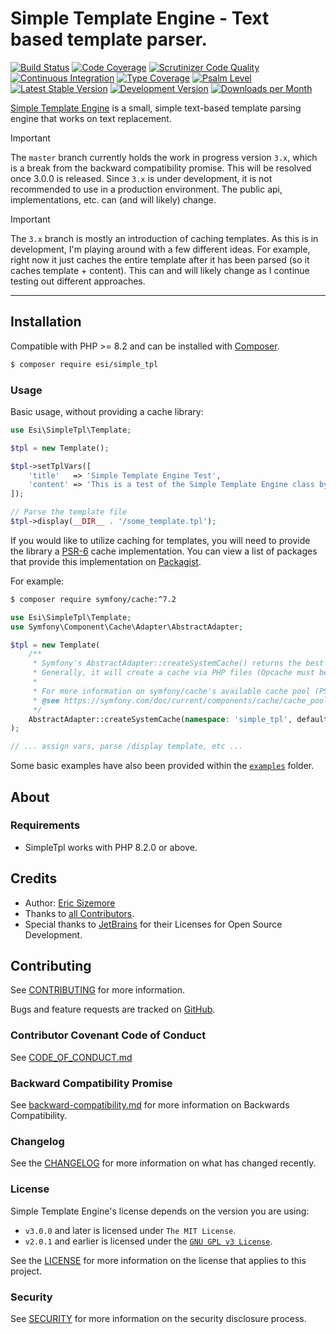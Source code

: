 # Simple Template Engine - Text based template parser.

[![Build Status](https://scrutinizer-ci.com/g/ericsizemore/simple_tpl/badges/build.png?b=master)](https://scrutinizer-ci.com/g/ericsizemore/simple_tpl/build-status/master)
[![Code Coverage](https://scrutinizer-ci.com/g/ericsizemore/simple_tpl/badges/coverage.png?b=master)](https://scrutinizer-ci.com/g/ericsizemore/simple_tpl/?branch=master)
[![Scrutinizer Code Quality](https://scrutinizer-ci.com/g/ericsizemore/simple_tpl/badges/quality-score.png?b=master)](https://scrutinizer-ci.com/g/ericsizemore/simple_tpl/?branch=master)
[![Continuous Integration](https://github.com/ericsizemore/mimey/actions/workflows/continuous-integration.yml/badge.svg)](https://github.com/ericsizemore/mimey/actions/workflows/continuous-integration.yml)
[![Type Coverage](https://shepherd.dev/github/ericsizemore/simple_tpl/coverage.svg)](https://shepherd.dev/github/ericsizemore/simple_tpl)
[![Psalm Level](https://shepherd.dev/github/ericsizemore/simple_tpl/level.svg)](https://shepherd.dev/github/ericsizemore/simple_tpl)
[![Latest Stable Version](https://img.shields.io/packagist/v/esi/simple_tpl.svg?label=stable)](https://packagist.org/packages/esi/simple_tpl)
[![Development Version](https://img.shields.io/badge/dynamic/yaml?url=https%3A%2F%2Fgithub.com%2Fericsizemore%2Fsimple_tpl%2Fraw%2Fmaster%2Fcomposer.json&query=%24%5B'extra'%5D%5B'branch-alias'%5D%5B'dev-master'%5D&label=unstable&color=%23ff4c00)](https://github.com/ericsizemore/simple_tpl/tree/master)
[![Downloads per Month](https://img.shields.io/packagist/dm/esi/simple_tpl.svg)](https://packagist.org/packages/esi/simple_tpl)
<!-- Remove until 3.x release
[![License](https://img.shields.io/packagist/l/esi/simple_tpl.svg)](https://packagist.org/packages/esi/simple_tpl)
-->
[Simple Template Engine](http://github.com/ericsizemore/simple_tpl/) is a small, simple text-based template parsing engine that works on text replacement.

> [!IMPORTANT]
> The `master` branch currently holds the work in progress version `3.x`, which is a break from the backward compatibility promise. This will be resolved once 3.0.0 is released. 
> Since `3.x` is under development, it is not recommended to use in a production environment. The public api, implementations, etc. can (and will likely) change.

> [!IMPORTANT]
> The `3.x` branch is mostly an introduction of caching templates. As this is in development, I'm playing around with a few different ideas. For example, right now it just caches
> the entire template after it has been parsed (so it caches template + content). This can and will likely change as I continue testing out different approaches.

---

## Installation

Compatible with PHP >= 8.2 and can be installed with [Composer](https://getcomposer.org).

```bash
$ composer require esi/simple_tpl
```

### Usage

Basic usage, without providing a cache library:

```php
use Esi\SimpleTpl\Template;

$tpl = new Template();

$tpl->setTplVars([
    'title'   => 'Simple Template Engine Test',
    'content' => 'This is a test of the Simple Template Engine class by Eric Sizemore.',
]);

// Parse the template file
$tpl->display(__DIR__ . '/some_template.tpl');
```

If you would like to utilize caching for templates, you will need to provide the library a [PSR-6](https://www.php-fig.org/psr/psr-6/) cache implementation.
You can view a list of packages that provide this implementation on [Packagist](https://packagist.org/providers/psr/cache-implementation).

For example:

```bash
$ composer require symfony/cache:^7.2 
```

```php
use Esi\SimpleTpl\Template;
use Symfony\Component\Cache\Adapter\AbstractAdapter;

$tpl = new Template(
    /**
     * Symfony's AbstractAdapter::createSystemCache() returns the best possible adapter that your runtime supports.
     * Generally, it will create a cache via PHP files (Opcache must be enabled via opcache.enable in php.ini), and chain that with APCu if your system supports it.
     *
     * For more information on symfony/cache's available cache pool (PSR-6) adapters:
     * @see https://symfony.com/doc/current/components/cache/cache_pools.html 
     */
    AbstractAdapter::createSystemCache(namespace: 'simple_tpl', defaultLifetime: 300, version: '', directory: sys_get_temp_dir())
);

// ... assign vars, parse /display template, etc ...
```

Some basic examples have also been provided within the [`examples`](./examples) folder.

## About

### Requirements

- SimpleTpl works with PHP 8.2.0 or above.

## Credits

- Author: [Eric Sizemore](https://github.com/ericsizemore)
- Thanks to [all Contributors](https://github.com/ericsizemore/simple_tpl/contributors).
- Special thanks to [JetBrains](https://www.jetbrains.com/?from=esi-simpple-tpl) for their Licenses for Open Source Development.

## Contributing

See [CONTRIBUTING](./CONTRIBUTING.md) for more information.

Bugs and feature requests are tracked on [GitHub](https://github.com/ericsizemore/simple_tpl/issues).

### Contributor Covenant Code of Conduct

See [CODE_OF_CONDUCT.md](./CODE_OF_CONDUCT.md)

### Backward Compatibility Promise

See [backward-compatibility.md](./backward-compatibility.md) for more information on Backwards Compatibility.

### Changelog

See the [CHANGELOG](./CHANGELOG.md) for more information on what has changed recently.

### License

Simple Template Engine's license depends on the version you are using:

* `v3.0.0` and later is licensed under `The MIT License`.
* `v2.0.1` and earlier is licensed under the [`GNU GPL v3 License`](https://github.com/ericsizemore/simple_tpl/blob/2.x/LICENSE).

See the [LICENSE](./LICENSE.md) for more information on the license that applies to this project.

### Security

See [SECURITY](./SECURITY.md) for more information on the security disclosure process.
